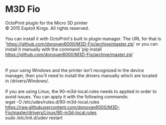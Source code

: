 # M3D Fio
OctoPrint plugin for the Micro 3D printer
<br>
© 2015 Exploit Kings. All rights reserved.
<br>
<br>
You can install it with OctoPrint's built in plugin manager. The URL for that is '<a href="https://github.com/donovan6000/M3D-Fio/archive/master.zip">https://github.com/donovan6000/M3D-Fio/archive/master.zip</a>' or you can install it manually with the command 'pip install https://github.com/donovan6000/M3D-Fio/archive/master.zip'
<br>
<br>
<br>
If your using Windows and the printer isn't recognized in the device manager, then you'll need to install the drivers manually which are located in /drivers/Windows/.
<br>
<br>
If you are using Linux, the 90-m3d-local.rules needs to applied in order to avoid issues. You can apply it with the following commands:
<br>
wget -O /etc/udev/rules.d/90-m3d-local.rules https://raw.githubusercontent.com/donovan6000/M3D-Fio/master/drivers/Linux/90-m3d-local.rules
<br>
sudo /etc/init.d/udev restart

